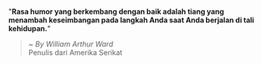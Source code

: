 "**Rasa humor yang berkembang dengan baik adalah tiang yang menambah keseimbangan pada langkah Anda saat Anda berjalan di tali kehidupan.**"

> ~ _By William Arthur Ward_  
Penulis dari Amerika Serikat
